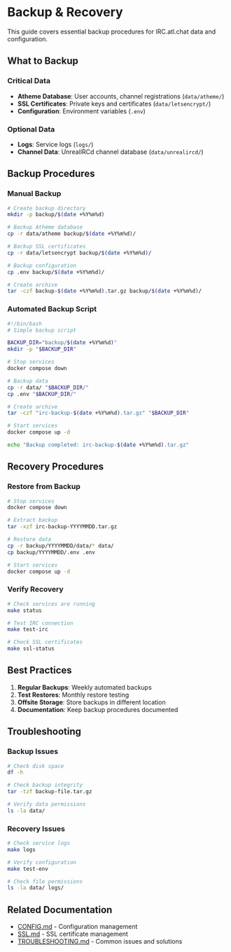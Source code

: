 # Backup & Recovery

This guide covers essential backup procedures for IRC.atl.chat data and configuration.

## What to Backup

### Critical Data
- **Atheme Database**: User accounts, channel registrations (`data/atheme/`)
- **SSL Certificates**: Private keys and certificates (`data/letsencrypt/`)
- **Configuration**: Environment variables (`.env`)

### Optional Data
- **Logs**: Service logs (`logs/`)
- **Channel Data**: UnrealIRCd channel database (`data/unrealircd/`)

## Backup Procedures

### Manual Backup
```bash
# Create backup directory
mkdir -p backup/$(date +%Y%m%d)

# Backup Atheme database
cp -r data/atheme backup/$(date +%Y%m%d)/

# Backup SSL certificates
cp -r data/letsencrypt backup/$(date +%Y%m%d)/

# Backup configuration
cp .env backup/$(date +%Y%m%d)/

# Create archive
tar -czf backup-$(date +%Y%m%d).tar.gz backup/$(date +%Y%m%d)/
```

### Automated Backup Script
```bash
#!/bin/bash
# Simple backup script

BACKUP_DIR="backup/$(date +%Y%m%d)"
mkdir -p "$BACKUP_DIR"

# Stop services
docker compose down

# Backup data
cp -r data/ "$BACKUP_DIR/"
cp .env "$BACKUP_DIR/"

# Create archive
tar -czf "irc-backup-$(date +%Y%m%d).tar.gz" "$BACKUP_DIR"

# Start services
docker compose up -d

echo "Backup completed: irc-backup-$(date +%Y%m%d).tar.gz"
```

## Recovery Procedures

### Restore from Backup
```bash
# Stop services
docker compose down

# Extract backup
tar -xzf irc-backup-YYYYMMDD.tar.gz

# Restore data
cp -r backup/YYYYMMDD/data/* data/
cp backup/YYYYMMDD/.env .env

# Start services
docker compose up -d
```

### Verify Recovery
```bash
# Check services are running
make status

# Test IRC connection
make test-irc

# Check SSL certificates
make ssl-status
```

## Best Practices

1. **Regular Backups**: Weekly automated backups
2. **Test Restores**: Monthly restore testing
3. **Offsite Storage**: Store backups in different location
4. **Documentation**: Keep backup procedures documented

## Troubleshooting

### Backup Issues
```bash
# Check disk space
df -h

# Check backup integrity
tar -tzf backup-file.tar.gz

# Verify data permissions
ls -la data/
```

### Recovery Issues
```bash
# Check service logs
make logs

# Verify configuration
make test-env

# Check file permissions
ls -la data/ logs/
```

## Related Documentation

- [CONFIG.md](CONFIG.md) - Configuration management
- [SSL.md](SSL.md) - SSL certificate management
- [TROUBLESHOOTING.md](TROUBLESHOOTING.md) - Common issues and solutions